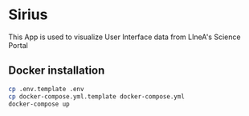# Sirius

This App is used to visualize User Interface data from LIneA's Science Portal

## Docker installation

```bash
cp .env.template .env
cp docker-compose.yml.template docker-compose.yml
docker-compose up
```
